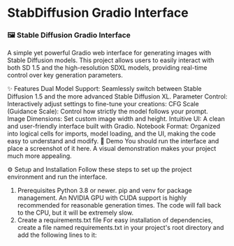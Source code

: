 # StabDiffusion Gradio Interface

### 🖼️ Stable Diffusion Gradio Interface

A simple yet powerful Gradio web interface for generating images with Stable Diffusion models. This project allows users to easily interact with both SD 1.5 and the high-resolution SDXL models, providing real-time control over key generation parameters.

✨ Features
Dual Model Support: Seamlessly switch between Stable Diffusion 1.5 and the more advanced Stable Diffusion XL.
Parameter Control: Interactively adjust settings to fine-tune your creations:
CFG Scale (Guidance Scale): Control how strictly the model follows your prompt.
Image Dimensions: Set custom image width and height.
Intuitive UI: A clean and user-friendly interface built with Gradio.
Notebook Format: Organized into logical cells for imports, model loading, and the UI, making the code easy to understand and modify.
📸 Demo
You should run the interface and place a screenshot of it here. A visual demonstration makes your project much more appealing.

⚙️ Setup and Installation
Follow these steps to set up the project environment and run the interface.

1. Prerequisites
Python 3.8 or newer.
pip and venv for package management.
An NVIDIA GPU with CUDA support is highly recommended for reasonable generation times. The code will fall back to the CPU, but it will be extremely slow.
2. Create a requirements.txt file
For easy installation of dependencies, create a file named requirements.txt in your project's root directory and add the following lines to it:
